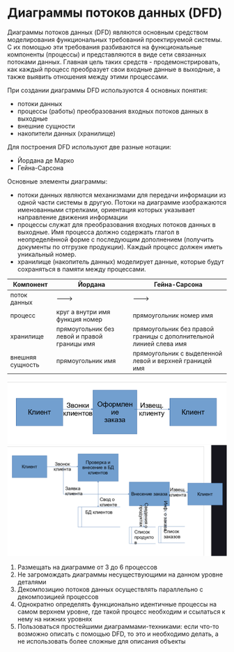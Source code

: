 # Диаграммы потоков данных (DFD)

Диаграммы потоков данных (DFD) являются основным средством моделирования функциональных требований проектируемой системы. С их помощью эти требования разбиваются на функциональные компоненты (процессы) и представляются в виде сети связанных потоками данных. Главная цель таких средств - продемонстрировать, как каждый процесс преобразует свои входные данные в выходные, а также выявить отношения между этими процессами. 

При создании диаграммы DFD используются 4 основных понятия:

- потоки данных 
- процессы (работы) преобразования входных потоков данных в выходные
- внешние сущности
- накопители данных (хранилище)

Для построения DFD используют две разные нотации:

- Йордана де Марко
- Гейна-Сарсона

Основные элементы диаграммы:

- потоки данных являются механизмами для передачи информации из одной части системы в другую. Потоки на диаграмме изображаются именованными стрелками, ориентация которых указывает направление движения информации
- процессы служат для преобразования входных потоков данных в выходные. Имя процесса должно содержать глагол в неопределённой форме с последующим дополнением (получить документы по отгрузке продукции). Каждый процесс должен иметь уникальный номер.
- хранилище (накопитель данных) моделирует данные, которые будут сохраняться в памяти между процессами.

| Компонент | Йордана | Гейна-Сарсона |
|-----------|---------|---------------|
| поток данных | ---> | ---> |
| процесс | круг а внутри имя функция номер |  прямоугольник номер имя |
| хранилище | прямоугольник без левой и правой границы имя | прямоугольник без правой границы с дополнительной линией слева имя |
| внешняя сущность | прямоугольник имя | прямоугольник с выделенной левой и верхней границей имя |

![image](./img/2022-10-19.png)
![image](./img/2022-10-19-2.png)

1. Размещать на диаграмме от 3 до 6 процессов
2. Не загромождать диаграммы несуществующими на данном уровне деталями
3. Декомпозицию потоков данных осуществлять параллельно с декомпозицией процессов
5. Однократно определять функционально идентичные процессы на самом верхнем уровне, где такой процесс необходим и ссылаться к нему на нижних уровнях
6. Пользоваться простейшими диаграммами-техниками: если что-то возможно описать с помощью DFD, то это и необходимо делать, а не использовать более сложные для описания объекты
